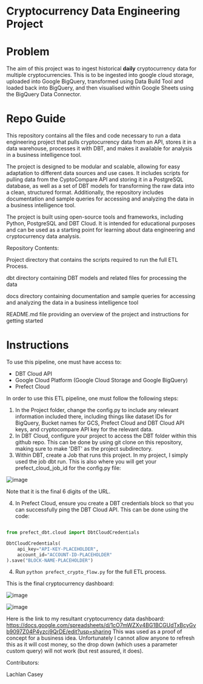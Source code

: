 # Cryptocurrency Data Engineering Project
# Problem
The aim of this project was to ingest historical **daily** cryptocurrency data for multiple cryptocurrencies. This is to be ingested into google cloud storage, uploaded into Google BigQuery, transformed using Data Build Tool and loaded back into BigQuery, and then visualised within Google Sheets using the BigQuery Data Connector.
 # Repo Guide
This repository contains all the files and code necessary to run a data engineering project that pulls cryptocurrency data from an API, stores it in a data warehouse, processes it with DBT, and makes it available for analysis in a business intelligence tool.

The project is designed to be modular and scalable, allowing for easy adaptation to different data sources and use cases. It includes scripts for pulling data from the CyptoCompare API and storing it in a PostgreSQL database, as well as a set of DBT models for transforming the raw data into a clean, structured format. Additionally, the repository includes documentation and sample queries for accessing and analyzing the data in a business intelligence tool.

The project is built using open-source tools and frameworks, including Python, PostgreSQL and DBT Cloud. It is intended for educational purposes and can be used as a starting point for learning about data engineering and cryptocurrency data analysis.

Repository Contents:

Project directory that contains the scripts required to run the full ETL Process.

dbt directory containing DBT models and related files for processing the data

docs directory containing documentation and sample queries for accessing and analyzing the data in a business intelligence tool

README.md file providing an overview of the project and instructions for getting started

# Instructions
To use this pipeline, one must have access to:
- DBT Cloud API
- Google Cloud Platform (Google Cloud Storage and Google BigQuery)
- Prefect Cloud

In order to use this ETL pipeline, one must follow the following steps:
1. In the Project folder, change the config.py to include any relevant information included there, including things like dataset IDs for BigQuery, Bucket names for GCS, Prefect Cloud and DBT Cloud API keys, and cryptocompare API key for the relevant data.
2. In DBT Cloud, configure your project to access the DBT folder within this github repo. This can be done by using git clone on this repository, making sure to make 'DBT' as the project subdirectory.
3. Within DBT, create a Job that runs this project. In my project, I simply used the job dbt run. This is also where you will get your prefect_cloud_job_id for the config.py file:


![image](https://user-images.githubusercontent.com/122522521/228802505-766fd788-3e63-410a-b8c6-6d843236c1be.png)


Note that it is the final 6 digits of the URL.

4. In Prefect Cloud, ensure you create a DBT credentials block so that you can successfully ping the DBT Cloud API. This can be done using the code:
```python

from prefect_dbt.cloud import DbtCloudCredentials

DbtCloudCredentials(
    api_key="API-KEY-PLACEHOLDER",
    account_id="ACCOUNT-ID-PLACEHOLDER"
).save("BLOCK-NAME-PLACEHOLDER")

```

4. Run ```python prefect_crypto_flow.py``` for the full ETL process.

This is the final cryptocurrency dashboard:

![image](https://user-images.githubusercontent.com/122522521/228805080-97bf03ea-455b-4fbc-9d40-8a037db492f2.png)

![image](https://user-images.githubusercontent.com/122522521/228805282-5c85e734-cabc-4f27-b460-c155d24c5047.png)


Here is the link to my resultant cryptocurrency data dashboard:
https://docs.google.com/spreadsheets/d/1cO7mWZXv4BG1BCGUdTxBcyGvb9097Z04P4yzcj9QrDE/edit?usp=sharing
This was used as a proof of concept for a business idea. Unfortunately I cannot allow anyone to refresh this as it will cost money, so the drop down (which uses a parameter custom query) will not work (but rest assured, it does).

Contributors:

Lachlan Casey
